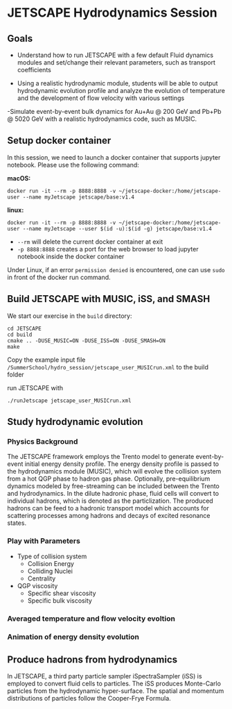 # JETSCAPE Hydrodynamics Session

## Goals

- Understand how to run JETSCAPE with a few default Fluid dynamics modules
and set/change their relevant parameters, such as transport coefficients

- Using a realistic hydrodynamic module, students will be able to output
hydrodynamic evolution profile and analyze the evolution of temperature
and the development of flow velocity with various settings

-Simulate event-by-event bulk dynamics for Au+Au @ 200 GeV and
Pb+Pb @ 5020 GeV with a realistic hydrodynamics code, such as MUSIC.


## Setup docker container

In this session, we need to launch a docker container that supports jupyter
notebook. Please use the following command:

**macOS:**
```
docker run -it --rm -p 8888:8888 -v ~/jetscape-docker:/home/jetscape-user --name myJetscape jetscape/base:v1.4
```

**linux:**
```
docker run -it --rm -p 8888:8888 -v ~/jetscape-docker:/home/jetscape-user --name myJetscape --user $(id -u):$(id -g) jetscape/base:v1.4
```

- `--rm` will delete the current docker container at exit
- `-p 8888:8888` creates a port for the web browser to load jupyter notebook
inside the docker container

Under Linux, if an error `permission denied` is encountered,
one can use `sudo` in front of the docker run command.

## Build JETSCAPE with MUSIC, iSS, and SMASH

We start our exercise in the `build` directory:
```
cd JETSCAPE
cd build
cmake .. -DUSE_MUSIC=ON -DUSE_ISS=ON -DUSE_SMASH=ON
make
```
Copy the example input file
`/SummerSchool/hydro_session/jetscape_user_MUSICrun.xml` to the build folder

run JETSCAPE with
```
./runJetscape jetscape_user_MUSICrun.xml
```

## Study hydrodynamic evolution

### Physics Background

The JETSCAPE framework employs the Trento model to generate event-by-event
initial energy density profile. The energy density profile is passed to the
hydrodynamics module (MUSIC), which will evolve the collision system from a
hot QGP phase to hadron gas phase. Optionally, pre-equilibrium dynamics
modeled by free-streaming can be included between the Trento and hydrodynamics.
In the dilute hadronic phase, fluid cells will convert to individual
hadrons, which is denoted as the particlization. The produced hadrons can be
feed to a hadronic transport model which accounts for scattering processes
among hadrons and decays of excited resonance states.


### Play with Parameters

- Type of collision system
    * Collision Energy
    * Colliding Nuclei
    * Centrality
- QGP viscosity
    * Specific shear viscosity
    * Specific bulk viscosity


### Averaged temperature and flow velocity evoltion


### Animation of energy density evolution



## Produce hadrons from hydrodynamics

In JETSCAPE, a third party particle sampler iSpectraSampler (iSS) is employed
to convert fluid cells to particles. The iSS produces Monte-Carlo particles
from the hydrodynamic hyper-surface. The spatial and momentum distributions
of particles follow the Cooper-Frye Formula.

